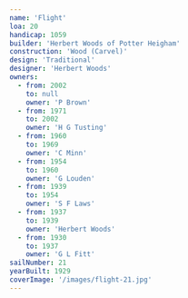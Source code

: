 ```yaml
---
name: 'Flight'
loa: 20
handicap: 1059
builder: 'Herbert Woods of Potter Heigham'
construction: 'Wood (Carvel)'
design: 'Traditional'
designer: 'Herbert Woods'
owners:
  - from: 2002
    to: null
    owner: 'P Brown'
  - from: 1971
    to: 2002
    owner: 'H G Tusting'
  - from: 1960
    to: 1969
    owner: 'C Minn'
  - from: 1954
    to: 1960
    owner: 'G Louden'
  - from: 1939
    to: 1954
    owner: 'S F Laws'
  - from: 1937
    to: 1939
    owner: 'Herbert Woods'
  - from: 1930
    to: 1937
    owner: 'G L Fitt'
sailNumber: 21
yearBuilt: 1929
coverImage: '/images/flight-21.jpg'
---
```

